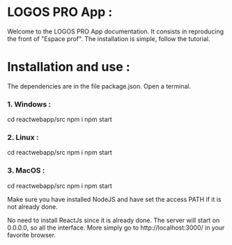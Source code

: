 # LOGOS PRO App :
Welcome to the LOGOS PRO App documentation. It consists in reproducing the front of "Espace prof".
The installation is simple, follow the tutorial.

# Installation and use :
The dependencies are in the file package.json. Open a terminal.

### 1. Windows :
cd reactwebapp/src
npm i
npm start

### 2. Linux :
cd reactwebapp/src
npm i
npm start

### 3. MacOS :
cd reactwebapp/src
npm i
npm start

Make sure you have installed NodeJS and have set the access PATH if it is not already done.

No need to install ReactJs since it is already done. The server will start on 0.0.0.0, so all the interface. More simply go to http://localhost:3000/ in your favorite browser.

